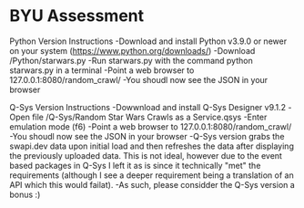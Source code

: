 # BYU Assessment
  
Python Version Instructions
  -Download and install Python v3.9.0 or newer on your system (https://www.python.org/downloads/)
  -Download /Python/starwars.py
  -Run starwars.py with the command python starwars.py in a terminal
  -Point a web browser to 127.0.0.1:8080/random_crawl/
  -You shoudl now see the JSON in your browser
  
Q-Sys Version Instructions
  -Dowwnload and install Q-Sys Designer v9.1.2
  -Open file /Q-Sys/Random Star Wars Crawls as a Service.qsys
  -Enter emulation mode (f6)
  -Point a web browser to 127.0.0.1:8080/random_crawl/
  -You shoudl now see the JSON in your browser
  -Q-Sys version grabs the swapi.dev data upon initial load and then refreshes the data after displaying the previously uploaded data.  This is not ideal, however due to the event based packages in Q-Sys I left it as is since it technically "met" the requirements (although I see a deeper requirement being a translation of an API which this would failat).
  -As such, please considder the Q-Sys version a bonus :)
